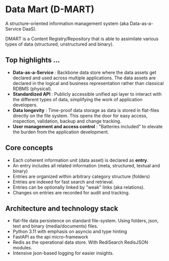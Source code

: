 # Data Mart (D-MART)

A structure-oriented information management system (aka Data-as-a-Service DaaS).

DMART is a Content Registry/Repository that is able to assimilate various types of data (structured, unstructured and binary).

## Top highlights ...

- **Data-as-a-Service** : Backbone data store where the data assets get declared and used across multiple applications. The data assets are declared in the logical and business representation rather than classical RDBMS (physical). 
- **Standardized API** : Publicly accessible unified api layer to interact with the different types of data, simplifying the work of application developers.
- **Data longevity** : Time-proof data storage as data is stored in flat-files directly on the file system. This opens the door for easy access, inspection, validation, backup and change tracking. 
- **User management and access control** : "Batteries included" to elevate the burden from the application development. 

## Core concepts

- Each coherent information unit (data asset) is declared as **entry**. 
- An entry includes all related information (meta, structured, textual and binary) 
- Entries are organized within arbitrary category structure (folders) 
- Entries are indexed for fast search and retrieval.
- Entries can be optionally linked by "weak" links (aka relations).
- Changes on entries are recorded for audit and tracking.

## Architecture and technology stack

  - flat-file data persistence on standard file-system. Using folders, json, text and binary (media/documents) files. 
  - Python 3.11 with emphasis on asyncio and type hinting
  - FastAPI as the api micro-framework 
  - Redis as the operational data store. With RediSearch RedisJSON modules.
  - Intensive json-based logging for easier insights.  

